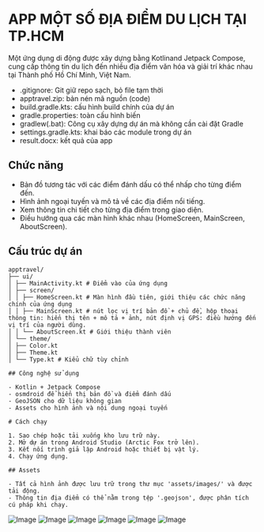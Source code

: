 # APP MỘT SỐ ĐỊA ĐIỂM DU LỊCH TẠI TP.HCM

Một ứng dụng di động được xây dựng bằng Kotlinand Jetpack Compose, cung cấp thông tin du lịch đến nhiều địa điểm văn hóa và giải trí khác nhau tại Thành phố Hồ Chí Minh, Việt Nam.

- .gitignore: Git giữ repo sạch, bỏ file tạm thời
- apptravel.zip: bản nén mã nguồn (code)
- build.gradle.kts: cấu hình build chính của dự án
- gradle.properties: toàn cấu hình biến
- gradlew(.bat): Công cụ xây dựng dự án mà không cần cài đặt Gradle
- settings.gradle.kts: khai báo các module trong dự án
- result.docx: kết quả của app

## Chức năng

- Bản đồ tương tác với các điểm đánh dấu có thể nhấp cho từng điểm đến.
- Hình ảnh ngoại tuyến và mô tả về các địa điểm nổi tiếng.
- Xem thông tin chi tiết cho từng địa điểm trong giao diện.
- Điều hướng qua các màn hình khác nhau (HomeScreen, MainScreen, AboutScreen).

## Cấu trúc dự án

```
apptravel/
├── ui/
│ ├── MainActivity.kt # Điểm vào của ứng dụng
│ ├── screen/
│ │ ├── HomeScreen.kt # Màn hình đầu tiên, giới thiệu các chức năng chính của ứng dụng
│ │ ├── MainScreen.kt # nút lọc vị trí bản đồ + chủ đề, hộp thoại thông tin: hiển thị tên + mô tả + ảnh, nút định vị GPS: điều hướng đến vị trí của người dùng.
│ │ └── AboutScreen.kt # Giới thiệu thành viên
│ └── theme/
│ ├── Color.kt
│ ├── Theme.kt
│ └── Type.kt # Kiểu chữ tùy chỉnh

## Công nghệ sử dụng

- Kotlin + Jetpack Compose
- osmdroid để hiển thị bản đồ và điểm đánh dấu
- GeoJSON cho dữ liệu không gian
- Assets cho hình ảnh và nội dung ngoại tuyến

# Cách chạy

1. Sao chép hoặc tải xuống kho lưu trữ này.
2. Mở dự án trong Android Studio (Arctic Fox trở lên).
3. Kết nối trình giả lập Android hoặc thiết bị vật lý.
4. Chạy ứng dụng.

## Assets

- Tất cả hình ảnh được lưu trữ trong thư mục 'assets/images/' và được tải động.
- Thông tin địa điểm có thể nằm trong tệp '.geojson', được phân tích cú pháp khi chạy.
```

![Image](https://github.com/user-attachments/assets/abf5aaa5-410c-493a-be84-7575f4e18211)
![Image](https://github.com/user-attachments/assets/a2bc51fb-7640-4631-8666-a48d3f48846b)
![Image](https://github.com/user-attachments/assets/81f99a03-4fdc-401b-abc6-c1286484c1a8)
![Image](https://github.com/user-attachments/assets/ee4c160f-eefb-4672-ad31-945ce937ac88)
![Image](https://github.com/user-attachments/assets/1c353734-a195-4f7a-8e6c-fa1933485032)
![Image](https://github.com/user-attachments/assets/db1cbe13-52a9-48f9-8a27-9308c5874d53)
